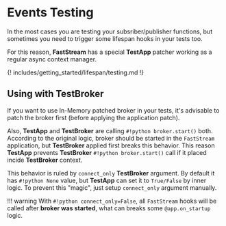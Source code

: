 # Events Testing

In the most cases you are testing your subsriber/publisher functions, but sometimes you need to trigger some lifespan hooks in your tests too.

For this reason, **FastStream** has a special **TestApp** patcher working as a regular async context manager.

{! includes/getting_started/lifespan/testing.md !}

## Using with **TestBroker**

If you want to use In-Memory patched broker in your tests, it's advisable to patch the broker first (before applying the application patch).

Also, **TestApp** and **TestBroker** are calling `#!python broker.start()` both. According to the original logic, broker should be started in the `FastStream` application, but **TestBroker** applied first breaks this behavior. This reason **TestApp** prevents **TestBroker** `#!python broker.start()` call if it placed incide **TestBroker** context.

This behavior is ruled by `connect_only` **TestBroker** argument. By default it has `#!python None` value, but **TestApp** can set it to `True/False` by inner logic. To prevent this "magic", just setup `connect_only` argument manually. 

!!! warning
    With `#!python connect_only=False`, all `FastStream` hooks will be called after **broker was started**, what can breaks some `@app.on_startup` logic.
